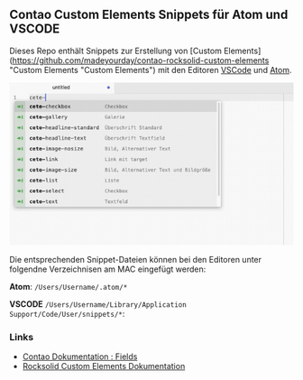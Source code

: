 ## Contao Custom Elements Snippets für Atom und VSCODE

Dieses Repo enthält Snippets zur Erstellung von [Custom Elements](https://github.com/madeyourday/contao-rocksolid-custom-elements "Custom Elements "Custom Elements") mit den Editoren [VSCode](https://code.visualstudio.com/ "VSCode") und [Atom](https://atom.io/ "Atom").

![Snippet Gif](./images/snippet-gif.gif "Snippet Gif")

Die entsprechenden Snippet-Dateien können bei den Editoren unter folgendne Verzeichnisen am MAC eingefügt werden:

**Atom**: `/Users/Username/.atom/*`

**VSCODE** `/Users/Username/Library/Application Support/Code/User/snippets/*`:

### Links
- [Contao Dokumentation : Fields](https://docs.contao.org/dev/reference/dca/fields/ "Contao Dokumentation : Fields")
- [Rocksolid Custom Elements Dokumentation](https://rocksolidthemes.com/de/contao/plugins/custom-content-elements/dokumentation "Rocksolid Custom Elements Dokumentation")